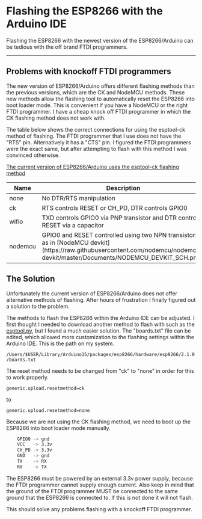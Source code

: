 # Flashing the ESP8266 with the Arduino IDE

Flashing the ESP8266 with the newest version of the ESP8266/Arduino can be tedious with the off brand FTDI programmers.

* * *

## Problems with knockoff FTDI programmers

The new version of ESP8266/Arduino offers different flashing methods than the previous versions, which are the CK and NodeMCU methods. These new methods allow the flashing tool to automatically reset the ESP8266 into boot loader mode. This is convenient if you have a NodeMCU or the right FTDI programmer. I have a cheap knock off FTDI programmer in which the CK flashing method does not work with.

The table below shows the correct connections for using the esptool-ck method of flashing. The FTDI programmer that I use does not have the "RTS" pin. Alternatively it has a "CTS" pin. I figured the FTDI programmers were the exact same, but after attempting to flash with this method I was convinced otherwise.

[The current version of ESP8266/Arduino uses the esptool-ck flashing method](https://github.com/igrr/esptool-ck)

<table class="table-bordered">

<thead>

<tr>

<th>Name</th>

<th>Description</th>

</tr>

</thead>

<tbody>

<tr>

<td>none</td>

<td>No DTR/RTS manipulation</td>

</tr>

<tr>

<td>ck</td>

<td>RTS controls RESET or CH_PD, DTR controls GPIO0</td>

</tr>

<tr>

<td>wifio</td>

<td>TXD controls GPIO0 via PNP transistor and DTR controls RESET via a capacitor</td>

</tr>

<tr>

<td>nodemcu</td>

<td>GPIO0 and RESET controlled using two NPN transistors as in [NodeMCU devkit](https://raw.githubusercontent.com/nodemcu/nodemcu-devkit/master/Documents/NODEMCU_DEVKIT_SCH.png).</td>

</tr>

</tbody>

</table>

</div>

## The Solution

Unfortunately the current version of ESP8266/Arduino does not offer alternative methods of flashing. After hours of frustration I finally figured out a solution to the problem.

The methods to flash the ESP8266 within the Arduino IDE can be adjusted. I first thought I needed to download another method to flash with such as the [esptool.py](https://github.com/themadinventor/esptool), but I found a much easier solution. The "boards.txt" file can be edited, which allowed more customization to the flashing settings within the Arduino IDE. This is the path on my system.

`/Users/$USER/Library/Arduino15/packages/esp8266/hardware/esp8266/2.1.0/boards.txt`

The reset method needs to be changed from "ck" to "none" in order for this to work properly.

`generic.upload.resetmethod=ck`

to

`generic.upload.resetmethod=none`

Because we are not using the CK flashing method, we need to boot up the ESP8266 into boot loader mode manually.

```bash
	GPIO0 -> gnd
	VCC   -> 3.3v
	CH_PD -> 3.3v
	GND   -> gnd
	TX    -> RX
	RX    -> TX
```

The ESP8266 must be powered by an external 3.3v power supply, because the FTDI programmer cannot supply enough current. Also keep in mind that the ground of the FTDI programmer MUST be connected to the same ground that the ESP8266 is connected to. If this is not done it will not flash.

This should solve any problems flashing with a knockoff FTDI programmer.
